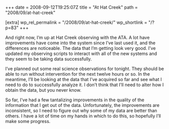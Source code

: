 +++
date = 2008-09-12T19:25:07Z
title = "At Hat Creek"
path = "2008/09/at-hat-creek"

[extra]
wp_rel_permalink = "/2008/09/at-hat-creek/"
wp_shortlink = "/?p=83"
+++

And right now, I’m up at Hat Creek observing with the ATA. A lot have
improvements have come into the system since I’ve last used it, and the
differences are noticeable. The data that I’m getting look very good. I’ve
updated my observing scripts to interact with all of the new systems and they
seem to be taking data successfully.

I’ve planned out some real science observations for tonight. They should be
able to run without intervention for the next twelve hours or so. In the
meantime, I’ll be looking at the data that I’ve acquired so far and see what I
need to do to successfully analyze it. I don’t think that I’ll need to alter
how I obtain the data, but you never know.

So far, I’ve had a few tantalizing improvements in the quality of the
information that I get out of the data. Unfortunately, the improvements are
inconsistent, so I need to figure out why some of my data are better than
others. I have a lot of time on my hands in which to do this, so hopefully
I’ll make some progress.
